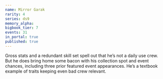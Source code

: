 ```yaml
---
name: Mirror Garak
rarity: 4
series: ds9
memory_alpha:
bigbook_tier: 7
events: 31
in_portal: true
published: true
---
```


Gross stats and a redundant skill set spell out that he’s not a daily use crew. But he does bring home some bacon with his collection spot and event chances, including three prior featured event appearances. He’s a textbook example of traits keeping even bad crew relevant.
